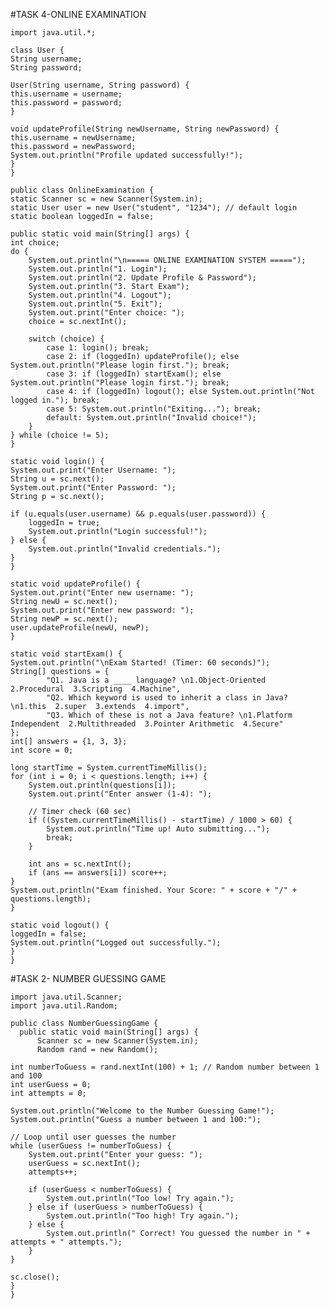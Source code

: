 #TASK 4-ONLINE EXAMINATION

    import java.util.*;

    class User {
    String username;
    String password;

    User(String username, String password) {
    this.username = username;
    this.password = password;
    }

    void updateProfile(String newUsername, String newPassword) {
    this.username = newUsername;
    this.password = newPassword;
    System.out.println("Profile updated successfully!");
    }
    }

    public class OnlineExamination {
    static Scanner sc = new Scanner(System.in);
    static User user = new User("student", "1234"); // default login
    static boolean loggedIn = false;

    public static void main(String[] args) {
    int choice;
    do {
        System.out.println("\n===== ONLINE EXAMINATION SYSTEM =====");
        System.out.println("1. Login");
        System.out.println("2. Update Profile & Password");
        System.out.println("3. Start Exam");
        System.out.println("4. Logout");
        System.out.println("5. Exit");
        System.out.print("Enter choice: ");
        choice = sc.nextInt();

        switch (choice) {
            case 1: login(); break;
            case 2: if (loggedIn) updateProfile(); else System.out.println("Please login first."); break;
            case 3: if (loggedIn) startExam(); else System.out.println("Please login first."); break;
            case 4: if (loggedIn) logout(); else System.out.println("Not logged in."); break;
            case 5: System.out.println("Exiting..."); break;
            default: System.out.println("Invalid choice!");
        }
    } while (choice != 5);
    }

    static void login() {
    System.out.print("Enter Username: ");
    String u = sc.next();
    System.out.print("Enter Password: ");
    String p = sc.next();

    if (u.equals(user.username) && p.equals(user.password)) {
        loggedIn = true;
        System.out.println("Login successful!");
    } else {
        System.out.println("Invalid credentials.");
    }
    }

    static void updateProfile() {
    System.out.print("Enter new username: ");
    String newU = sc.next();
    System.out.print("Enter new password: ");
    String newP = sc.next();
    user.updateProfile(newU, newP);
    }

    static void startExam() {
    System.out.println("\nExam Started! (Timer: 60 seconds)");
    String[] questions = {
            "Q1. Java is a ____ language? \n1.Object-Oriented  2.Procedural  3.Scripting  4.Machine",
            "Q2. Which keyword is used to inherit a class in Java? \n1.this  2.super  3.extends  4.import",
            "Q3. Which of these is not a Java feature? \n1.Platform Independent  2.Multithreaded  3.Pointer Arithmetic  4.Secure"
    };
    int[] answers = {1, 3, 3};
    int score = 0;

    long startTime = System.currentTimeMillis();
    for (int i = 0; i < questions.length; i++) {
        System.out.println(questions[i]);
        System.out.print("Enter answer (1-4): ");

        // Timer check (60 sec)
        if ((System.currentTimeMillis() - startTime) / 1000 > 60) {
            System.out.println("Time up! Auto submitting...");
            break;
        }

        int ans = sc.nextInt();
        if (ans == answers[i]) score++;
    }
    System.out.println("Exam finished. Your Score: " + score + "/" + questions.length);
    }

    static void logout() {
    loggedIn = false;
    System.out.println("Logged out successfully.");
    }
    }
#TASK 2- NUMBER GUESSING GAME

    import java.util.Scanner;
    import java.util.Random;

    public class NumberGuessingGame {
      public static void main(String[] args) {
          Scanner sc = new Scanner(System.in);
          Random rand = new Random();

    int numberToGuess = rand.nextInt(100) + 1; // Random number between 1 and 100
    int userGuess = 0;
    int attempts = 0;

    System.out.println("Welcome to the Number Guessing Game!");
    System.out.println("Guess a number between 1 and 100:");

    // Loop until user guesses the number
    while (userGuess != numberToGuess) {
        System.out.print("Enter your guess: ");
        userGuess = sc.nextInt();
        attempts++;

        if (userGuess < numberToGuess) {
            System.out.println("Too low! Try again.");
        } else if (userGuess > numberToGuess) {
            System.out.println("Too high! Try again.");
        } else {
            System.out.println(" Correct! You guessed the number in " + attempts + " attempts.");
        }
    }

    sc.close();
    }
    }
